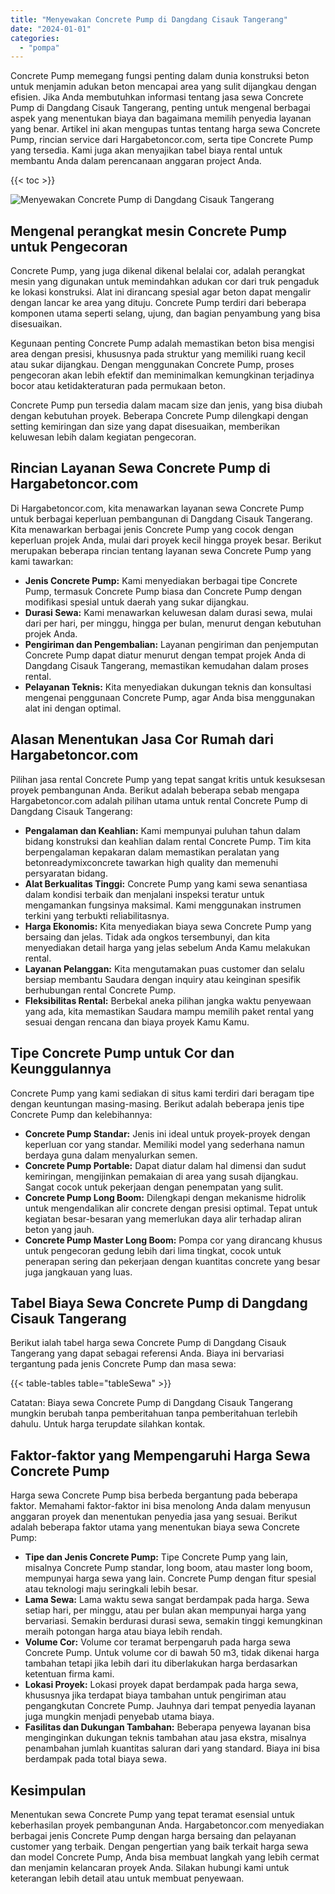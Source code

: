 ```yaml
---
title: "Menyewakan Concrete Pump di Dangdang Cisauk Tangerang"
date: "2024-01-01"
categories: 
  - "pompa"
---
```




Concrete Pump memegang fungsi penting dalam dunia konstruksi beton untuk menjamin adukan beton mencapai area yang sulit dijangkau dengan efisien. Jika Anda membutuhkan informasi tentang jasa sewa Concrete Pump di Dangdang Cisauk Tangerang, penting untuk mengenal berbagai aspek yang menentukan biaya dan bagaimana memilih penyedia layanan yang benar. Artikel ini akan mengupas tuntas tentang harga sewa Concrete Pump, rincian service dari Hargabetoncor.com, serta tipe Concrete Pump yang tersedia. Kami juga akan menyajikan tabel biaya rental untuk membantu Anda dalam perencanaan anggaran project Anda.

{{< toc >}}

![Menyewakan Concrete Pump di Dangdang Cisauk Tangerang](https://hargareadymixid.github.io/pompa/concrete-pump%20(26).png)

## Mengenal perangkat mesin Concrete Pump untuk Pengecoran

Concrete Pump, yang juga dikenal dikenal belalai cor, adalah perangkat mesin yang digunakan untuk memindahkan adukan cor dari truk pengaduk ke lokasi konstruksi. Alat ini dirancang spesial agar beton dapat mengalir dengan lancar ke area yang dituju. Concrete Pump terdiri dari beberapa komponen utama seperti selang, ujung, dan bagian penyambung yang bisa disesuaikan.

Kegunaan penting Concrete Pump adalah memastikan beton bisa mengisi area dengan presisi, khususnya pada struktur yang memiliki ruang kecil atau sukar dijangkau. Dengan menggunakan Concrete Pump, proses pengecoran akan lebih efektif dan meminimalkan kemungkinan terjadinya bocor atau ketidakteraturan pada permukaan beton.

Concrete Pump pun tersedia dalam macam size dan jenis, yang bisa diubah dengan kebutuhan proyek. Beberapa Concrete Pump dilengkapi dengan setting kemiringan dan size yang dapat disesuaikan, memberikan keluwesan lebih dalam kegiatan pengecoran.

## Rincian Layanan Sewa Concrete Pump di Hargabetoncor.com

Di Hargabetoncor.com, kita menawarkan layanan sewa Concrete Pump untuk berbagai keperluan pembangunan di Dangdang Cisauk Tangerang. Kita menawarkan berbagai jenis Concrete Pump yang cocok dengan keperluan projek Anda, mulai dari proyek kecil hingga proyek besar. Berikut merupakan beberapa rincian tentang layanan sewa Concrete Pump yang kami tawarkan:

- **Jenis Concrete Pump:** Kami menyediakan berbagai tipe Concrete Pump, termasuk Concrete Pump biasa dan Concrete Pump dengan modifikasi spesial untuk daerah yang sukar dijangkau.
- **Durasi Sewa:** Kami menawarkan keluwesan dalam durasi sewa, mulai dari per hari, per minggu, hingga per bulan, menurut dengan kebutuhan projek Anda.
- **Pengiriman dan Pengembalian:** Layanan pengiriman dan penjemputan Concrete Pump dapat diatur menurut dengan tempat projek Anda di Dangdang Cisauk Tangerang, memastikan kemudahan dalam proses rental.
- **Pelayanan Teknis:** Kita menyediakan dukungan teknis dan konsultasi mengenai penggunaan Concrete Pump, agar Anda bisa menggunakan alat ini dengan optimal.

## Alasan Menentukan Jasa Cor Rumah dari Hargabetoncor.com

Pilihan jasa rental Concrete Pump yang tepat sangat kritis untuk kesuksesan proyek pembangunan Anda. Berikut adalah beberapa sebab mengapa Hargabetoncor.com adalah pilihan utama untuk rental Concrete Pump di Dangdang Cisauk Tangerang:

- **Pengalaman dan Keahlian:** Kami mempunyai puluhan tahun dalam bidang konstruksi dan keahlian dalam rental Concrete Pump. Tim kita berpengalaman kepakaran dalam memastikan peralatan yang betonreadymixconcrete tawarkan high quality dan memenuhi persyaratan bidang.
- **Alat Berkualitas Tinggi:** Concrete Pump yang kami sewa senantiasa dalam kondisi terbaik dan menjalani inspeksi teratur untuk mengamankan fungsinya maksimal. Kami menggunakan instrumen terkini yang terbukti reliabilitasnya.
- **Harga Ekonomis:** Kita menyediakan biaya sewa Concrete Pump yang bersaing dan jelas. Tidak ada ongkos tersembunyi, dan kita menyediakan detail harga yang jelas sebelum Anda Kamu melakukan rental.
- **Layanan Pelanggan:** Kita mengutamakan puas customer dan selalu bersiap membantu Saudara dengan inquiry atau keinginan spesifik berhubungan rental Concrete Pump.
- **Fleksibilitas Rental:** Berbekal aneka pilihan jangka waktu penyewaan yang ada, kita memastikan Saudara mampu memilih paket rental yang sesuai dengan rencana dan biaya proyek Kamu Kamu.

## Tipe Concrete Pump untuk Cor dan Keunggulannya

Concrete Pump yang kami sediakan di situs kami terdiri dari beragam tipe dengan keuntungan masing-masing. Berikut adalah beberapa jenis tipe Concrete Pump dan kelebihannya:

- **Concrete Pump Standar:** Jenis ini ideal untuk proyek-proyek dengan keperluan cor yang standar. Memiliki model yang sederhana namun berdaya guna dalam menyalurkan semen.
- **Concrete Pump Portable:** Dapat diatur dalam hal dimensi dan sudut kemiringan, mengijinkan pemakaian di area yang susah dijangkau. Sangat cocok untuk pekerjaan dengan penempatan yang sulit.
- **Concrete Pump Long Boom:** Dilengkapi dengan mekanisme hidrolik untuk mengendalikan alir concrete dengan presisi optimal. Tepat untuk kegiatan besar-besaran yang memerlukan daya alir terhadap aliran beton yang jauh.
- **Concrete Pump Master Long Boom:** Pompa cor yang dirancang khusus untuk pengecoran gedung lebih dari lima tingkat, cocok untuk penerapan sering dan pekerjaan dengan kuantitas concrete yang besar juga jangkauan yang luas.

## Tabel Biaya Sewa Concrete Pump di Dangdang Cisauk Tangerang

Berikut ialah tabel harga sewa Concrete Pump di Dangdang Cisauk Tangerang yang dapat sebagai referensi Anda. Biaya ini bervariasi tergantung pada jenis Concrete Pump dan masa sewa:

{{< table-tables table="tableSewa" >}}

Catatan: Biaya sewa Concrete Pump di Dangdang Cisauk Tangerang mungkin berubah tanpa pemberitahuan tanpa pemberitahuan terlebih dahulu. Untuk harga terupdate silahkan kontak.

## Faktor-faktor yang Mempengaruhi Harga Sewa Concrete Pump

Harga sewa Concrete Pump bisa berbeda bergantung pada beberapa faktor. Memahami faktor-faktor ini bisa menolong Anda dalam menyusun anggaran proyek dan menentukan penyedia jasa yang sesuai. Berikut adalah beberapa faktor utama yang menentukan biaya sewa Concrete Pump:

- **Tipe dan Jenis Concrete Pump:** Tipe Concrete Pump yang lain, misalnya Concrete Pump standar, long boom, atau master long boom, mempunyai harga sewa yang lain. Concrete Pump dengan fitur spesial atau teknologi maju seringkali lebih besar.
- **Lama Sewa:** Lama waktu sewa sangat berdampak pada harga. Sewa setiap hari, per minggu, atau per bulan akan mempunyai harga yang bervariasi. Semakin berdurasi durasi sewa, semakin tinggi kemungkinan meraih potongan harga atau biaya lebih rendah.
- **Volume Cor:** Volume cor teramat berpengaruh pada harga sewa Concrete Pump. Untuk volume cor di bawah 50 m3, tidak dikenai harga tambahan tetapi jika lebih dari itu diberlakukan harga berdasarkan ketentuan firma kami.
- **Lokasi Proyek:** Lokasi proyek dapat berdampak pada harga sewa, khususnya jika terdapat biaya tambahan untuk pengiriman atau pengangkutan Concrete Pump. Jauhnya dari tempat penyedia layanan juga mungkin menjadi penyebab utama biaya.
- **Fasilitas dan Dukungan Tambahan:** Beberapa penyewa layanan bisa menginginkan dukungan teknis tambahan atau jasa ekstra, misalnya penambahan jumlah kuantitas saluran dari yang standard. Biaya ini bisa berdampak pada total biaya sewa.

## Kesimpulan

Menentukan sewa Concrete Pump yang tepat teramat esensial untuk keberhasilan proyek pembangunan Anda. Hargabetoncor.com menyediakan berbagai jenis Concrete Pump dengan harga bersaing dan pelayanan customer yang terbaik. Dengan pengertian yang baik terkait harga sewa dan model Concrete Pump, Anda bisa membuat langkah yang lebih cermat dan menjamin kelancaran proyek Anda. Silakan hubungi kami untuk keterangan lebih detail atau untuk membuat penyewaan.
